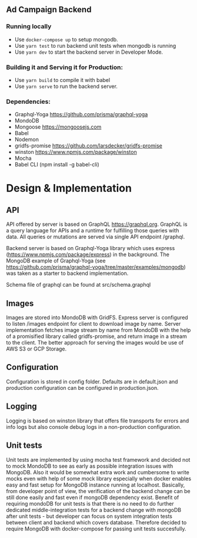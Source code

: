 ## Ad Campaign Backend

### Running locally

- Use `docker-compose up` to setup mongodb.
- Use `yarn test` to run backend unit tests when mongodb is running
- Use `yarn dev` to start the backend server in Developer Mode.

### Building it and Serving it for Production:

- Use `yarn build` to compile it with babel
- Use `yarn serve` to run the backend server.

### Dependencies:

- Graphql-Yoga https://github.com/prisma/graphql-yoga
- MondoDB
- Mongoose https://mongoosejs.com
- Babel
- Nodemon
- gridfs-promise https://github.com/larsdecker/gridfs-promise
- winston https://www.npmjs.com/package/winston
- Mocha
- Babel CLI (npm install -g babel-cli)

# Design & Implementation

## API

API offered by server is based on GraphQL https://graphql.org. GraphQL is a query language for APIs and a runtime for fulfilling those queries with data. All queries or mutations are served via single API endpoint /graphql.

Backend server is based on Graphql-Yoga library which uses express (https://www.npmjs.com/package/express) in the background. The MongoDB example of Graphql-Yoga (see https://github.com/prisma/graphql-yoga/tree/master/examples/mongodb) was taken as a starter to backend implementation.

Schema file of graphql can be found at src/schema.graphql

## Images

Images are stored into MondoDB with GridFS. Express server is configured to listen /images endpoint for client to download image by name. Server implementation fetches image stream by name from MondoDB with the help of a promisified library called gridfs-promise, and return image in a stream to the client. The better approach for serving the images would be use of AWS S3 or GCP Storage.

## Configuration

Configuration is stored in config folder. Defaults are in default.json and production configuration can be configured in production.json.

## Logging

Logging is based on winston library that offers file transports for errors and info logs but also console debug logs in a non-production configuration.

## Unit tests

Unit tests are implemented by using mocha test framework and decided not to mock MondoDB to see as early as possible integration issues with MongoDB. Also it would be somewhat extra work and cumbersome to write mocks even with help of some mock library especially when docker enables easy and fast setup for MongoDB instance running at localhost. Basically, from developer point of view, the verification of the backend change can be still done easily and fast even if mongoDB dependency exist. Benefit of requiring mondoDB for unit tests is that there is no need to do further dedicated middle-integration tests for a backend change with mongoDB after unit tests - but developer can focus on system integration tests between client and backend which covers database. Therefore decided to require MongoDB with docker-compose for passing unit tests succesfully.
